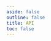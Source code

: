 ```yaml
---
aside: false
outline: false
title: API
toc: false
---
```


<script setup lang="ts">
import { useData } from 'vitepress'
import { useTheme, generateCodeSample } from 'vitepress-openapi'

const { isDark } = useData()

useTheme({
    codeSamples: {
        // List of languages to show in Code Samples section.
        langs: [
            'bruno',
            ...useTheme().getCodeSamplesLangs(),
        ],
        // List of available languages to select from.
        availableLanguages: [
            {
                lang: 'bruno',
                label: 'Bruno',
                highlighter: 'plaintext',
            },
            ...useTheme().getCodeSamplesAvailableLanguages(),
        ],
        defaultLang: 'bruno',
        generator: (lang, request) => {
            if (lang === 'bruno') {
                return generateBruRequest(request)
            }

            return generateCodeSample(lang, request)
        },
    },
})

function generateBruRequest(request) {
  const { url, method, headers, body, query } = request;

  const methodLower = method.toLowerCase();

  const queryString = query && Object.keys(query).length
    ? `${url}?${new URLSearchParams(query).toString()}`
    : url;

  const headersSection = headers && Object.keys(headers).length
    ? `headers {\n${Object.entries(headers)
        .map(([key, value]) => `  ${key}: ${value}`)
        .join('\n')}\n}`
    : '';

  const bodySection = body
    ? `body {\n  ${JSON.stringify(body, null, 2).replace(/\n/g, '\n  ')}\n}`
    : '';

  const bruRequest = `${methodLower} {
  url: ${queryString}
}

${headersSection}

${bodySection}
`;

  return bruRequest
        .trim()
        .replace(/\n{2,}/g, '\n\n') // Remove extra newlines
}
</script>

<style>
:deep(.vp-doc a),
:deep([openapi] a),
:deep(a.grid) {
  border-bottom: none !important;
  text-decoration: none !important;
}

:deep(.vp-doc a:hover),
:deep([openapi] a:hover),
:deep(a.grid:hover) {
  color: var(--vp-c-brand-1);
  border-bottom: none !important;
  text-decoration: none !important;
}

/* Additional specific override for grid links */
:deep(a.grid.items-center) {
  border-bottom: none !important;
  text-decoration: none !important;
}
</style>

<OASpec :isDark="isDark" />

